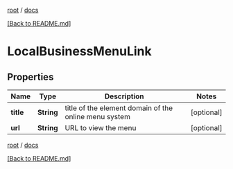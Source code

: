 [root](./../ "root") / [docs](./ "docs")

[[Back to README.md]](./../README.md "[Back to README.md]")

# LocalBusinessMenuLink

## Properties

| Name | Type | Description | Notes |
|------------ | ------------- | ------------- | -------------|
|**title** | **String** | title of the element domain of the online menu system |  [optional] |
|**url** | **String** | URL to view the menu |  [optional] |

[root](./../ "root") / [docs](./ "docs")

[[Back to README.md]](./../README.md "[Back to README.md]")